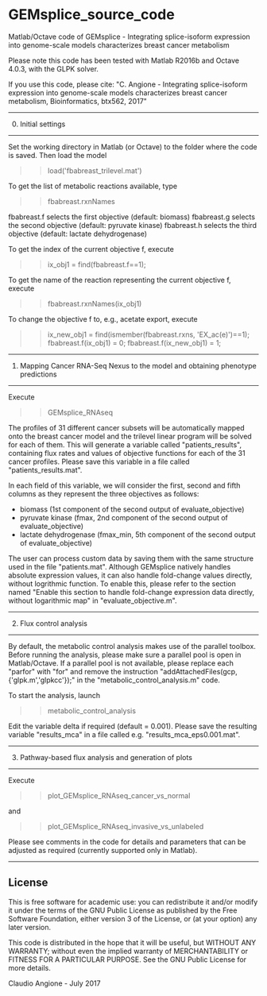 # GEMsplice_source_code
Matlab/Octave code of GEMsplice - Integrating splice-isoform expression into genome-scale models characterizes breast cancer metabolism

Please note this code has been tested with Matlab R2016b and Octave 4.0.3, with the GLPK solver.

If you use this code, please cite:
"C. Angione - Integrating splice-isoform expression into genome-scale models characterizes breast cancer metabolism, Bioinformatics, btx562, 2017"


--------------------
0. Initial settings
--------------------

Set the working directory in Matlab (or Octave) to the folder where the code is saved.
Then load the model 
>> load('fbabreast_trilevel.mat')

To get the list of metabolic reactions available, type
>> fbabreast.rxnNames

fbabreast.f selects the first objective (default: biomass)
fbabreast.g selects the second objective (default: pyruvate kinase)
fbabreast.h selects the third objective (default: lactate dehydrogenase)

To get the index of the current objective f, execute
>> ix_obj1 = find(fbabreast.f==1); 

To get the name of the reaction representing the current objective f, execute
>> fbabreast.rxnNames(ix_obj1)

To change the objective f to, e.g., acetate export, execute
>> ix_new_obj1 = find(ismember(fbabreast.rxns, 'EX_ac(e)')==1);
>> fbabreast.f(ix_obj1) = 0;
>> fbabreast.f(ix_new_obj1) = 1;



--------------------------------------------------------------------------------
1. Mapping Cancer RNA-Seq Nexus to the model and obtaining phenotype predictions
--------------------------------------------------------------------------------

Execute
>> GEMsplice_RNAseq

The profiles of 31 different cancer subsets will be automatically mapped onto the breast cancer model and the trilevel linear program will be solved for each of them.
This will generate a variable called "patients_results", containing flux rates and values of objective functions for each of the 31 cancer profiles. Please save this variable in a file called "patients_results.mat".

In each field of this variable, we will consider the first, second and fifth columns as they represent the three objectives as follows:
- biomass (1st component of the second output of evaluate_objective)
- pyruvate kinase (fmax, 2nd component of the second output of evaluate_objective)
- lactate dehydrogenase (fmax_min, 5th component of the second output of evaluate_objective)

The user can process custom data by saving them with the same structure used in the file "patients.mat". Although GEMsplice natively handles absolute expression values, it can also handle fold-change values directly, without logrithmic function. To enable this, please refer to the section named "Enable this section to handle fold-change expression data directly, without logarithmic map" in "evaluate_objective.m".


-------------------------
2. Flux control analysis
-------------------------

By default, the metabolic control analysis makes use of the parallel toolbox.
Before running the analysis, please make sure a parallel pool is open in Matlab/Octave. If a parallel pool is not available, please replace each "parfor"  with "for" and remove the instruction "addAttachedFiles(gcp,{'glpk.m','glpkcc'});" in the "metabolic_control_analysis.m" code.

To start the analysis, launch 
>> metabolic_control_analysis

Edit the variable delta if required (default = 0.001).
Please save the resulting variable "results_mca" in a file called e.g. "results_mca_eps0.001.mat".



------------------------------------------------------
3. Pathway-based flux analysis and generation of plots
------------------------------------------------------

Execute
>> plot_GEMsplice_RNAseq_cancer_vs_normal

and
>> plot_GEMsplice_RNAseq_invasive_vs_unlabeled

Please see comments in the code for details and parameters that can be adjusted as required (currently supported only in Matlab).



--------
License
--------

This is free software for academic use: you can redistribute it and/or modify it under the terms of the GNU Public License as published by the Free Software Foundation, either version 3 of the License, or (at your option) any later version.

This code is distributed in the hope that it will be useful, but WITHOUT ANY WARRANTY; without even the implied warranty of MERCHANTABILITY or FITNESS FOR A PARTICULAR PURPOSE.  See the GNU Public License for more details.


Claudio Angione - July 2017
